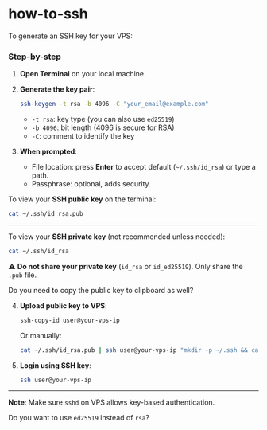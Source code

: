 # how-to-ssh

To generate an SSH key for your VPS:

### Step-by-step

1. **Open Terminal** on your local machine.

2. **Generate the key pair**:

   ```bash
   ssh-keygen -t rsa -b 4096 -C "your_email@example.com"
   ```

   - `-t rsa`: key type (you can also use `ed25519`)
   - `-b 4096`: bit length (4096 is secure for RSA)
   - `-C`: comment to identify the key

3. **When prompted**:

   - File location: press **Enter** to accept default (`~/.ssh/id_rsa`) or type a path.
   - Passphrase: optional, adds security.

   
To view your **SSH public key** on the terminal:

```bash
cat ~/.ssh/id_rsa.pub
```

---

To view your **SSH private key** (not recommended unless needed):

```bash
cat ~/.ssh/id_rsa
```
⚠️ **Do not share your private key** (`id_rsa` or `id_ed25519`). Only share the `.pub` file.

Do you need to copy the public key to clipboard as well?

4. **Upload public key to VPS**:

   ```bash
   ssh-copy-id user@your-vps-ip
   ```

   Or manually:

   ```bash
   cat ~/.ssh/id_rsa.pub | ssh user@your-vps-ip "mkdir -p ~/.ssh && cat >> ~/.ssh/authorized_keys"
   ```

5. **Login using SSH key**:

   ```bash
   ssh user@your-vps-ip
   ```

---

**Note**: Make sure `sshd` on VPS allows key-based authentication.

Do you want to use `ed25519` instead of `rsa`?
